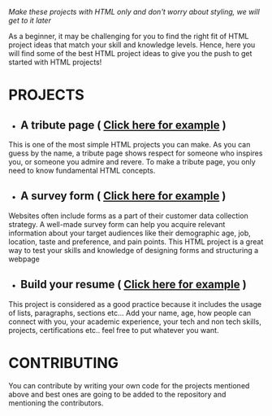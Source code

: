 *Make these projects with HTML only and don't worry about styling, we will get to it later*

As a beginner, it may be challenging for you to find the right fit of HTML project ideas that match your skill and knowledge levels. Hence, here you will find some of the best HTML project ideas to give you the push to get started with HTML projects!

# PROJECTS

- ## A tribute page ( [Click here for example](https://github.com/lotfijb/html-css-for-beginners/blob/main/4%20-%20Exercices%20and%20best%20practices/1%20-%20HTML/lotfijb_tribute_elon_musk/lotfijb_tribute.html) )
This is one of the most simple HTML projects you can make. As you can guess by the name, a tribute page shows respect for someone who inspires you, or someone you admire and revere. To make a tribute page, you only need to know fundamental HTML concepts.

- ## A survey form ( [Click here for example](https://github.com/lotfijb/html-css-for-beginners/blob/main/4%20-%20Exercices%20and%20best%20practices/1%20-%20HTML/lotfijb_survey_form/lotfijb_survey_form.html) )
Websites often include forms as a part of their customer data collection strategy. A well-made survey form can help you acquire relevant information about your target audiences like their demographic age, job, location, taste and preference, and pain points. This HTML project is a great way to test your skills and knowledge of designing forms and structuring a webpage

- ## Build your resume ( [Click here for example](https://github.com/lotfijb/html-css-for-beginners/blob/main/4%20-%20Exercices%20and%20best%20practices/1%20-%20HTML/lotfijb_resume/lotfijb_resume.html) )
This project is considered as a good practice because it includes the usage of lists, paragraphs, sections etc...
Add your name, age, how people can connect with you, your academic experience, your tech and non tech skills, projects, certifications etc.. feel free to put whatever you want.

# CONTRIBUTING
You can contribute by writing your own code for the projects mentioned above and best ones are going to be added to the repository and mentioning the contributors.
